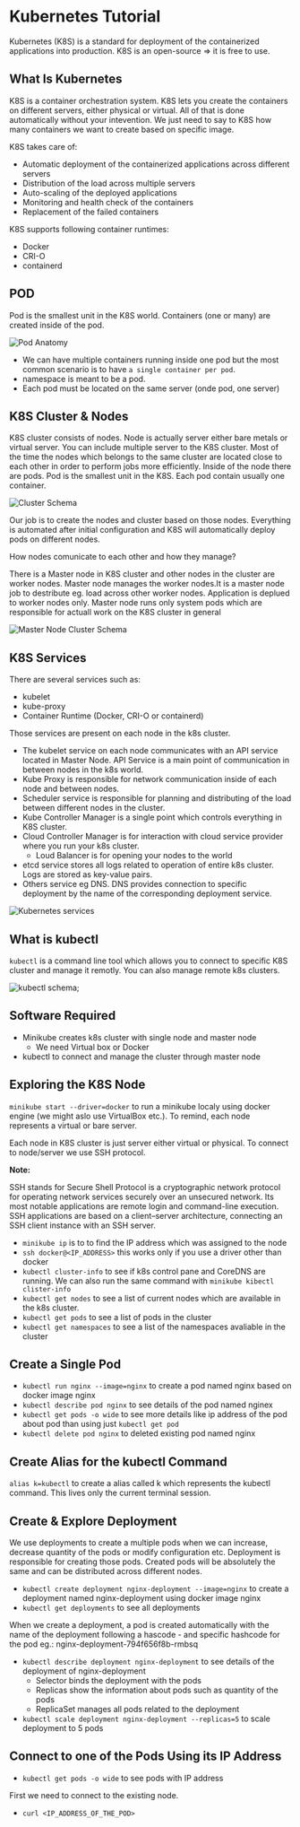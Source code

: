 # Kubernetes Tutorial

Kubernetes (K8S) is a standard for deployment of the containerized applications into production. K8S is an open-source => it is free to use.

## What Is Kubernetes

K8S is a container orchestration system. K8S lets you create the containers on different servers, either physical or virtual. All of that is done automatically without your intevention. We just need to say to K8S how many containers we want to create based on specific image.

K8S takes care of:

- Automatic deployment of the containerized applications across different servers
- Distribution of the load across multiple servers
- Auto-scaling of the deployed applications
- Monitoring and health check of the containers
- Replacement of the failed containers

K8S supports following container runtimes:

- Docker
- CRI-O
- containerd

## POD

Pod is the smallest unit in the K8S world. Containers (one or many) are created inside of the pod.

![Pod Anatomy](./imgs/podAnatomy.png)

- We can have multiple containers running inside one pod but the most common scenario is to have `a single container per pod`.
- namespace is meant to be a pod.
- Each pod must be located on the same server (onde pod, one server)

## K8S Cluster & Nodes

K8S cluster consists of nodes. Node is actually server either bare metals or virtual server. You can include multiple server to the K8S cluster. Most of the time the nodes which belongs to the same cluster are located close to each other in order to perform jobs more efficiently. Inside of the node there are pods. Pod is the smallest unit in the K8S. Each pod contain usually one container.

![Cluster Schema](./imgs/clusterSchema.png)

Our job is to create the nodes and cluster based on those nodes. Everything is automated after initial configuration and K8S will automatically deploy pods on different nodes.

How nodes comunicate to each other and how they manage?

There is a Master node in K8S cluster and other nodes in the cluster are worker nodes. Master node manages the worker nodes.It is a master node job to destribute eg. load across other worker nodes. Application is deplued to worker nodes only. Master node runs only system pods which are responsible for actuall work on the K8S cluster in general

![Master Node Cluster Schema](./imgs/masterNodeCluster.png)

## K8S Services

There are several services such as:

- kubelet
- kube-proxy
- Container Runtime (Docker, CRI-O or containerd)

Those services are present on each node in the k8s cluster.

- The kubelet service on each node communicates with an API service located in Master Node. API Service is a main point of communication in between nodes in the k8s world.
- Kube Proxy is responsible for network communication inside of each node and between nodes.
- Scheduler service is responsible for planning and distributing of the load between different nodes in the cluster.
- Kube Controller Manager is a single point which controls everything in K8S cluster.
- Cloud Controller Manager is for interaction with cloud service provider where you run your k8s cluster.
  - Loud Balancer is for opening your nodes to the world
- etcd service stores all logs related to operation of entire k8s cluster. Logs are stored as key-value pairs.
- Others service eg DNS. DNS provides connection to specific deployment by the name of the corresponding deployment service.

![Kubernetes services](./imgs/k8sServices.png)

## What is kubectl

`kubectl` is a command line tool which allows you to connect to specific K8S cluster and manage it remotly. You can also manage remote k8s clusters.

![kubectl schema](./imgs/kubectlSchema.png);

## Software Required

- Minikube creates k8s cluster with single node and master node
  - We need Virtual box or Docker
- kubectl to connect and manage the cluster through master node

## Exploring the K8S Node

`minikube start --driver=docker` to run a minikube localy using docker engine (we might aslo use VirtualBox etc.). To remind, each node represents a virtual or bare server.

Each node in K8S cluster is just server either virtual or physical. To connect to node/server we use SSH protocol.

<b>Note:</b>

SSH stands for Secure Shell Protocol is a cryptographic network protocol for operating network services securely over an unsecured network. Its most notable applications are remote login and command-line execution. SSH applications are based on a client–server architecture, connecting an SSH client instance with an SSH server.

- `minikube ip` is to to find the IP address which was assigned to the node
- `ssh docker@<IP_ADDRESS>` this works only if you use a driver other than docker
- `kubectl cluster-info` to see if k8s control pane and CoreDNS are running. We can also run the same command with `minikube kibectl clister-info`
- `kubectl get nodes` to see a list of current nodes which are available in the k8s cluster.
- `kubectl get pods` to see a list of pods in the cluster
- `kubectl get namespaces` to see a list of the namespaces avaliable in the cluster

## Create a Single Pod

- `kubectl run nginx --image=nginx` to create a pod named nginx based on docker image nginx
- `kubectl describe pod nginx` to see details of the pod named nginex
- `kubectl get pods -o wide` to see more details like ip address of the pod about pod than using just `kubectl get pod`
- `kubectl delete pod nginx` to deleted existing pod named nginx

## Create Alias for the kubectl Command

`alias k=kubectl` to create a alias called k which represents the kubectl command. This lives only the current terminal session.

## Create & Explore Deployment

We use deployments to create a multiple pods when we can increase, decrease quantity of the pods or modify configuration etc. Deployment is responsible for creating those pods. Created pods will be absolutely the same and can be distributed across different nodes.

- `kubectl create deployment nginx-deployment --image=nginx` to create a deployment named nginx-deployment using docker image nginx
- `kubectl get deployments` to see all deployments

When we create a deployment, a pod is created automatically with the name of the deployment following a hascode - and specific hashcode for the pod eg.: nginx-deployment-794f656f8b-rmbsq

- `kubectl describe deployment nginx-deployment` to see details of the deployment of nginx-deployment
  - Selector binds the deployment with the pods
  - Replicas show the information about pods such as quantity of the pods
  - ReplicaSet manages all pods related to the deployment
- `kubectl scale deployment nginx-deployment --replicas=5` to scale deployment to 5 pods

## Connect to one of the Pods Using its IP Address

- `kubectl get pods -o wide` to see pods with IP address

First we need to connect to the existing node.

- `curl <IP_ADDRESS_OF_THE_POD>`
